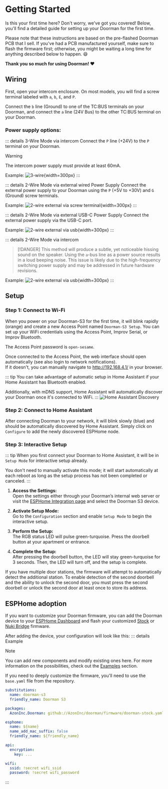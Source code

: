 # Getting Started

Is this your first time here? Don't worry, we've got you covered!
Below, you'll find a detailed guide for setting up your Doorman for the first time.

Please note that these instructions are based on the pre-flashed Doorman PCB that I sell. If you've had a PCB manufactured yourself, make sure to flash the firmware first; otherwise, you might be waiting a long time for anything described below to happen. 😄

**Thank you so much for using Doorman! ❤️**

## Wiring
First, open your intercom enclosure. On most models, you will find a screw terminal labeled with `a`, `b`, `E`, and `P`.

Connect the `b` line (Ground) to one of the TC:BUS terminals on your Doorman, and connect the `a` line (24V Bus) to the other TC:BUS terminal on your Doorman.

### Power supply options:
::: details 3-Wire Mode via intercom <Badge type="tip" text="Recommended" />
Connect the `P` line (+24V) to the `P` terminal on your Doorman.

> [!WARNING]
> The intercom power supply must provide at least 60mA.

Example:
![3-wire](./images/3wire.png){width=300px}
:::

::: details 2-Wire Mode via external wired Power Supply
Connect the external power supply to your Doorman using the `P` (+5V to +30V) and `G` (Ground) screw terminals.

Example:
![2-wire external via screw terminal](./images/2wire_power_screwterminal.png){width=300px}
:::

::: details 2-Wire Mode via external USB-C Power Supply
Connect the external power supply via the USB-C port.

Example:
![2-wire external via usb](./images/2wire_power_usb_c.png){width=300px}
:::

::: details 2-Wire Mode via intercom <Badge type="danger" text="Hardware revision 1.5 and later" />
> [!DANGER] This method will produce a subtle, yet noticeable hissing sound on the speaker.
> Using the `a`-bus line as a power source results in a loud beeping noise. This issue is likely due to the high-frequency switching power supply and may be addressed in future hardware revisions.

Example:
![2-wire external via usb](./images/2wire_power_a_terminal.png){width=300px}
:::


## Setup

### Step 1: Connect to Wi-Fi
When you power on your Doorman-S3 for the first time, it will blink rapidly (orange) and create a new Access Point named `Doorman-S3 Setup`. You can set up your WiFi credentials using the Access Point, Improv Serial, or Improv Bluetooth.

The Access Point password is `open-sesame`.

Once connected to the Access Point, the web interface should open automatically (see also login to network notifications).\
If it doesn't, you can manually navigate to http://192.168.4.1/ in your browser.

::: tip
You can take advantage of automatic setup in Home Assistant if your Home Assistant has Bluetooth enabled.

Additionally, with mDNS support, Home Assistant will automatically discover your Doorman once it's connected to WiFi.
:::
![Home Assistant Discovery](./images/discovery.png)

### Step 2: Connect to Home Assistant
After connecting Doorman to your network, it will blink slowly (blue) and should be automatically discovered by Home Assistant. Simply click on `Configure` to add the newly discovered ESPHome node.

### Step 3: Interactive Setup
::: tip
When you first connect your Doorman to Home Assistant, it will be in `Setup Mode` for interactive setup already.

You don't need to manually activate this mode; it will start automatically at each reboot as long as the setup process has not been completed or canceled.
:::

1. **Access the Settings:**\
   Open the settings either through your Doorman’s internal web server or visit the [ESPHome Integration page](https://my.home-assistant.io/redirect/integration/?domain=esphome) and select the Doorman S3 device.

2. **Activate Setup Mode:**\
   Go to the `Configuration` section and enable `Setup Mode` to begin the interactive setup.

3. **Perform the Setup:**\
   The RGB status LED will pulse green-turquoise. Press the doorbell button at your apartment or entrance.

4. **Complete the Setup:**\
   After pressing the doorbell button, the LED will stay green-turquoise for 3 seconds. Then, the LED will turn off, and the setup is complete.

If you have multiple door stations, the firmware will attempt to automatically detect the additional station.
To enable detection of the second doorbell and the ability to unlock the second door, you must press the second doorbell or unlock the second door at least once to store its address.

## ESPHome adoption

If you want to customize your Doorman firmware, you can add the Doorman device to your [ESPHome Dashboard](https://my.home-assistant.io/redirect/supervisor_ingress/?addon=5c53de3b_esphome) and flash your customized [Stock](firmware/stock-firmware.md) or [Nuki Bridge](firmware/nuki-bridge-firmware.md) firmware.

After adding the device, your configuration will look like this:
::: details Example
> [!NOTE]
> You can add new components and modify existing ones here. For more information on the possibilities, check out the [Examples](firmware/stock-firmware#examples) section.
>
> If you need to deeply customize the firmware, you'll need to use the `base.yaml` file from the repository.

```yaml
substitutions:
  name: doorman-s3
  friendly_name: Doorman S3

packages:
  AzonInc.Doorman: github://AzonInc/doorman/firmware/doorman-stock.yaml@master

esphome:
  name: ${name}
  name_add_mac_suffix: false
  friendly_name: ${friendly_name}

api:
  encryption:
    key: ...

wifi:
  ssid: !secret wifi_ssid
  password: !secret wifi_password
```
:::